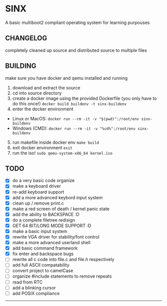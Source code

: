 # SINX
 A basic multiboot2 compliant operating system for learning purpouses

## CHANGELOG

completely cleaned up source and distributed source to multiple files

## BUILDING
 make sure you have docker and qemu installed and running
 1. download and extract the source
 2. cd into source directory
 3. create a docker image using the provided Dockerfile (you only have to do this once!)
`docker build buildenv -t sinx-buildenv`
 4. enter the docker environment
  - Linux or MacOS: `docker run --rm -it -v "$(pwd)":/root/env sinx-buildenv`
  - Windows (CMD): `docker run --rm -it -v "%cd%":/root/env sinx-buildenv`
 5. run makefile inside docker env
 `make build`
 6. exit docker environment
 `exit`
 7. run the iso!
 `sudo qemu-system-x86_64 kernel.iso`
 
## TODO
- [x] do a very basic code organize
- [x] make a keyboard driver
- [x] re-add keyboard support
- [x] add a more advanced keybord input system
- [x] clean up / remove print.c
- [x] make a red screen of death / kernel panic state
- [x] add the ability to BACKSPACE :D
- [x] do a complete filetree redisign
- [x] GET 64 BIT/LONG MODE SUPPORT :D
- [x] make a basic input system
- [x] rewrite VGA driver for stability/font control
- [x] make a more advanced userland shell
- [x] add basic command framework
- [x] fix enter and backspace bugs
- [ ] rewrite all c code into file.c and file.h respectively
- [ ] add full ASCII compatability
- [ ] convert project to camelCase
- [ ] organize #include statements to remove repeats
- [ ] read from RTC
- [ ] add a blinking cursor
- [ ] add POSIX compliance
- --------------------------------------------
